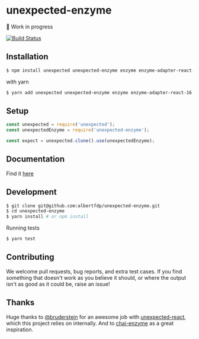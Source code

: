 # unexpected-enzyme

🚧 Work in progress

[![Build Status](https://travis-ci.org/albertfdp/unexpected-enzyme.svg?branch=master)](https://travis-ci.org/albertfdp/unexpected-enzyme)

## Installation

```sh
$ npm install unexpected unexpected-enzyme enzyme enzyme-adapter-react-16
```

with yarn

```sh
$ yarn add unexpected unexpected-enzyme enzyme enzyme-adapter-react-16
```

## Setup

```js
const unexpected = require('unexpected');
const unexpectedEnzyme = require('unexpected-enzyme');

const expect = unexpected.clone().use(unexpectedEnzyme);
```

## Documentation

Find it [here](https://albertfdp.github.io/unexpected-enzyme/)

## Development

```bash
$ git clone git@github.com:albertfdp/unexpected-enzyme.git
$ cd unexpected-enzyme
$ yarn install # or npm install
```

Running tests

```bash
$ yarn test
```

## Contributing

We welcome pull requests, bug reports, and extra test cases. If you find something that doesn't work as you believe it should, or where the output isn't as good as it could be, raise an issue!

## Thanks

Huge thanks to [@bruderstein](https://github.com/bruderstein) for an awesome job with [unexpected-react](https://github.com/bruderstein/unexpected-react), which this project relies on internally. And to [chai-enzyme](https://github.com/producthunt/chai-enzyme) as a great inspiration.

